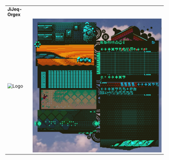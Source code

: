 |||
|---------------------------|---------------------------------------------|
|**JiJeq-Orgex** |
| ![Logo](icon4b.ico) | ![title](CaptureBeta.png) |

